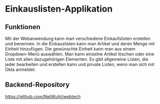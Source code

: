 # Einkauslisten-Applikation

## Funktionen
Mit der Webanwendung kann man verschiedene Einkaufslisten erstellen und benennen. 
In die Einkauslisten kann man Artikel und deren Menge mit Einheit hinzufügen.
Die gewünschte Einheit kann man aus einem Dropdown-Menü auswählen.
Man kann einzelne Artikel löschen oder eine Liste mit allen dazugehörigen Elementen.
Es gibt allgemeine Listen, die jeder bearbeiten und erstellen kann und private Listen, wenn man sich mit Okta anmeldet.

## Backend-Repository
https://github.com/NelliKuhl/webtech